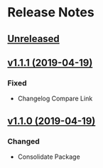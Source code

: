 # Release Notes

## [Unreleased](https://github.com/ixocreate/coding-standard/compare/1.1.1...develop)

## [v1.1.1 (2019-04-19)](https://github.com/ixocreate/coding-standard/compare/1.1.0...1.1.1)

### Fixed
- Changelog Compare Link

## [v1.1.0 (2019-04-19)](https://github.com/ixocreate/coding-standard/compare/1.0.0...1.1.0)

### Changed
- Consolidate Package
